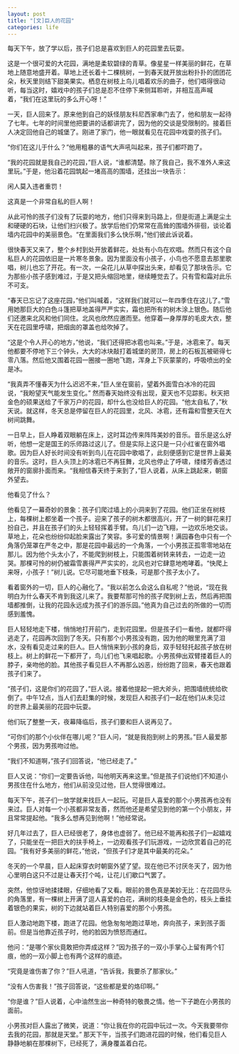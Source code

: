 ```yaml
---
layout: post
title: "[文]巨人的花园"
categories: life
---
```


每天下午，放了学以后，孩子们总是喜欢到巨人的花园里去玩耍。 

这是一个很可爱的大花园，满地是柔软碧绿的青草。像星星一样美丽的鲜花，在草地上随意地盛开着。草地上还长着十二棵桃树，一到春天就开放出粉扑扑的团团花朵，秋天里则结下甜美果实。栖息在树枝上鸟儿唱着欢乐的曲子，他们唱得很动听，每当这时，嬉戏中的孩子们总是忍不住停下来侧耳聆听，并相互高声喊着，“我们在这里玩的多么开心呀！” 

一天，巨人回来了。原来他到自己的妖怪朋友科尼西家串门去了，他和朋友一起待了七年。七年的时间里他把要讲的话都讲完了，因为他的交谈是受限制的。接着巨人决定回他自己的城堡了。刚进了家门，他一眼就看见在花园中戏耍的孩子们。 

“你们在这儿于什么？”他用粗暴的语气大声吼叫起来，孩子们都吓跑了。 

“我的花园就是我自己的花园，”巨人说，“谁都清楚。除了我自己，我不准外人来这里玩。”于是，他沿着花园筑起一堵高高的围墙，还挂出一块告示： 

闲人莫入违者重罚！

这真是一个非常自私的巨人啊！ 

从此可怜的孩子们没有了玩耍的地方，他们只得来到马路上，但是街道上满是尘土和硬硬的石块，让他们扫兴极了。放学后他们仍常常在高耸的围墙外徘徊，谈论着墙内花园中的美丽景色。“在里面我们多么快乐啊，”他们彼此诉说着。 

很快春天又来了，整个乡村到处开放着鲜花，处处有小鸟在欢唱。然而只有这个自私巨人的花园依旧是一片寒冬景象。因为里面没有小孩子，小鸟也不愿意去那里歌唱，树儿也忘了开花。有一次，一朵花儿从草中探出头来，却看见了那块告示。它为那些小孩子感到难过，于是又把头缩回地里，继续睡觉去了。只有雪和霜对此乐不可支。

“春天已忘记了这座花园，”他们叫喊着，“这样我们就可以一年四季住在这儿了。”雪用她那巨大的白色斗篷把草地盖得严严实实，霜也把所有的树木涂上银色。随后他们还邀来北风和他们同住。北风也欣然应邀而至。他穿着—身厚厚的毛皮大衣，整天在花园里呼啸，把烟囱的罩盖也给吹掉了。

“这是个令人开心的地方，”他说，“我们还得把冰雹也叫来。”于是，冰雹来了。每天他都要不停地下三个钟头，大大的冰块敲打着城堡的房顶，房上的石板瓦被砸得七零八落。然后他又围着花园一圈接一圈地飞跑，浑身上下灰蒙蒙的，呼吸喷出的全是冰。 

“我真弄不懂春天为什么迟迟不来，”巨人坐在窗前，望着外面雪白冰冷的花园说，“我盼望天气能发生变化。” 
然而春天始终没有出现，夏天也不见踪影。秋天把金色的硕果送给了千家万户的花园，却什么也没给巨人的花园。“他太自私了，”秋天说。就这样，冬天总是停留在巨人的花园里，北风、冰雹，还有霜和雪整天在大树间跳舞。 

一日早上，巨人睁着双眼躺在床上，这时耳边传来阵阵美妙的音乐。音乐是这么好听，他想一定是国王的乐师路过这儿了。但是实际上这只是一只小红雀在窗外唱歌。因为巨人好长时间没有听到鸟儿在花园中歌唱了，此刻便感到它是世界上最美的音乐。这时，巨人头顶上的冰雹已不再狂舞，北风也停止了呼啸，缕缕芳香透过敞开的窗廓扑面而来。“我相信春天终于来到了，”巨人说着，从床上跳起来，朝窗外望去。 

他看见了什么？ 

他看见了一幕奇妙的景象：孩子们爬过墙上的小洞来到了花园。他们正坐在树枝上，每棵树上都坐着一个孩子。迎来了孩子的树木都很高兴，开了一树的鲜花来打扮自己，并且在孩子们的头上轻轻挥着手臂。鸟儿们一边飞翔，一边欢乐地交谈。草地上，花朵也纷纷仰起脸来露出了笑容。多可爱的情景啊！满园春色中只有一个角落仍笼罩在严冬之中，那是花园中最远的一个角落，一个小男孩正孤零零地站在那儿。因为他个头太小了，不能爬到树枝上，只能围着树转来转去，一边走一边哭。那棵可怜的树仍被霜雪裹得严严实实的，北风也对它肆意地咆哮着。“快爬上来呀，小孩子！”树儿说。它尽可能地垂下枝条，可是那个孩子太小了。 

看着窗外的一切，巨人的心融化了。“我以前怎么会这么自私呢？”他说，“现在我明白为什么春天不肯到我这儿来了。我要帮那可怜的孩子爬到树上去，然后再把围墙都推倒，让我的花园永远成为孩子们的游乐园。”他真为自己过去的所做的一切而感到羞愧。 

巨人轻轻地走下楼，悄悄地打开前门，走到花园里。但是孩子们一看他，就都吓得逃走了，花园再次回到了冬天。只有那个小男孩没有跑，因为他的眼里充满了泪水，没有看见走过来的巨人。巨人悄悄来到小孩的身后，双手轻轻托起孩子放在树枝上。树上的鲜花一下都开了，鸟儿们也飞来唱起歌。小男孩伸出双臂搂着巨人的脖子，亲吻他的脸。其他孩子看见巨人不再那么凶恶，纷纷跑了回来，春天也跟着孩子们来了。

“孩子们，这是你们的花园了，”巨人说。接着他提起一把大斧头，把围墙统统给砍倒了。中午12点，当人们去赶集的时候，发现巨人和孩子们一起在他们从未见过的世界上最美丽的花园中玩耍。 

他们玩了整整一天，夜幕降临后，孩子们要和巨人说再见了。 

“可你们的那个小伙伴在哪儿呢？”巨人问，“就是我抱到树上的男孩。”巨人最爱那个男孩，因为男孩吻过他。
 
“我们不知道啊，”孩子们回答说，“他已经走了。” 

巨人又说：“你们一定要告诉他，叫他明天再来这里。”但是孩子们说他们不知道小男孩住在什么地方，他们从前没见过他，巨人觉得很难过。 

每天下午，孩子们一放学就来找巨人一起玩。可是巨人喜爱的那个小男孩再也没有来过。巨人对每一个小孩都非常友善，然而他还是希望见到他的第一个小朋友，并且常常提起他。“我多么想再见到他啊！”他经常说。 

好几年过去了，巨人已经很老了，身体也虚弱了。他已经不能再和孩子们一起嬉戏了，只能坐在一把巨大的扶手椅上，一边观看孩子们玩游戏，一边欣赏着自己的花园。“我有好多美丽的鲜花，”他说，“但孩子们才是其中最美的花朵。” 

冬天的一个早晨，巨人起床穿衣时朝窗外望了望。现在他已不讨厌冬天了，因为他心里明白这只不过是让春天打个吨，让花儿们歇口气罢了。 

突然，他惊讶地揉揉眼，仔细地看了又看。眼前的景色真是美妙无比：在花园尽头的角落里，有一棵树上开满了逗人喜爱的白花，满树的枝条是金色的，枝头上垂挂着银色的果实，树的下边就站着巨人特别喜爱的那个小男孩。 

巨人激动地跑下楼，跑进了花园。他急匆匆地跑过草地，奔向孩子，来到孩子面前。但是当他靠近孩子时，他的脸因为愤怒而通红。

他问：“是哪个家伙竟敢把你弄成这样？”因为孩子的一双小手掌心上留有两个钉痕，他的一双小脚上也有两个这样的痕迹。 

“究竟是谁伤害了你？”巨人吼道，“告诉我，我要杀了那家伙。” 

“没有人伤害我！”孩子回答说，“这些都是爱的烙印啊。” 

“你是谁？”巨人说着，心中油然生出一种奇特的敬畏之情。他一下子跪在小男孩的面前。 

小男孩对巨人露出了微笑，说道：“你让我在你的花园中玩过一次。今天我要带你去我的花园，那就是天堂。” 
那天下午，当孩子们跑进花园的时候，他们看见巨人静静地躺在那棵树下，已经死了，满身覆盖着白花。
